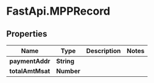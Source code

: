 # FastApi.MPPRecord

## Properties

Name | Type | Description | Notes
------------ | ------------- | ------------- | -------------
**paymentAddr** | **String** |  | 
**totalAmtMsat** | **Number** |  | 


